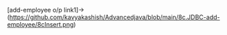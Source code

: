 [add-employee o/p link1]->(https://github.com/kavyakashish/Advancedjava/blob/main/8c.JDBC-add-employee/8cInsert.png)
